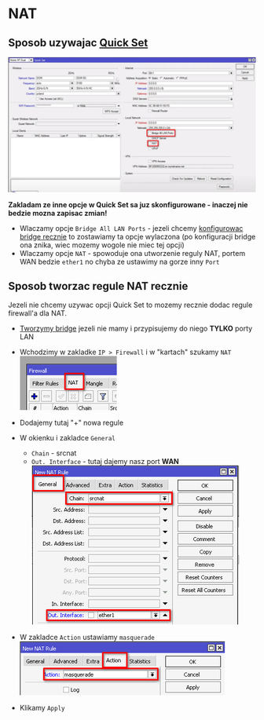 # NAT

## Sposob uzywajac [Quick Set](/mikrotik/QuickSet.md)
![](/images/nat_quickset.png)

**Zakladam ze inne opcje w Quick Set sa juz skonfigurowane - inaczej nie bedzie mozna zapisac zmian!**

- Wlaczamy opcje `Bridge All LAN Ports` - jezeli chcemy [konfigurowac bridge recznie](/mikrotik/Bridge.md) to zostawiamy ta opcje wylaczona (po konfiguracji bridge ona znika, wiec mozemy wogole nie miec tej opcji)
- Wlaczamy opcje `NAT` - spowoduje ona utworzenie reguly NAT, portem WAN bedzie `ether1` no chyba ze ustawimy na gorze inny `Port`

## Sposob tworzac regule NAT recznie
Jezeli nie chcemy uzywac opcji Quick Set to mozemy recznie dodac regule firewall'a dla NAT.

- [Tworzymy bridge](/mikrotik/Bridge.md) jezeli nie mamy i przypisujemy do niego **TYLKO** porty LAN

- Wchodzimy w zakladke `IP > Firewall` i w "kartach" szukamy `NAT`
![](/images/nat_firewall_bm.png)

- Dodajemy tutaj "+" nowa regule

- W okienku i zakladce `General`
  - `Chain` - srcnat
  - `Out. Interface` - tutaj dajemy nasz port **WAN**
  ![](/images/nat_new_rule_general.png)

- W zakladce `Action` ustawiamy `masquerade`
![](/images/nat_new_rule_action.png)

- Klikamy `Apply`